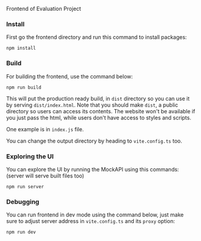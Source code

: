 Frontend of Evaluation Project

### Install
First go the frontend directory and run this command to install packages:

```
npm install
```

### Build
For building the frontend, use the command below:

```
npm run build
```

This will put the production ready build, in `dist` directory so you can use it by serving
`dist/index.html`. Note that you should make `dist`, a public directory so users can access its contents.
The website won't be available if you just pass the html, while users don't have access to styles and scripts.

One example is in `index.js` file.

You can change the output directory by heading to `vite.config.ts` too.

### Exploring the UI
You can explore the UI by running the MockAPI using this commands: (server will serve built files too)
```
npm run server
```

### Debugging
You can run frontend in dev mode using the command below, just make sure to adjust server address in `vite.config.ts` and its `proxy` option:
```
npm run dev
```
